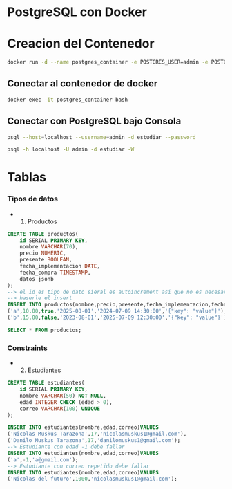# PostgreSQL con Docker

# Creacion del Contenedor
```bash
docker run -d --name postgres_container -e POSTGRES_USER=admin -e POSTGRES_PASSWORD=admin -e POSTGRES_DB=estudiar -p 5433:5432 -v pgdata:/var/lib/postgresql/data --restart=unless-stopped postgres:15
```

## Conectar al contenedor de docker
```bash
docker exec -it postgres_container bash
```

## Conectar con PostgreSQL bajo Consola
```bash
psql --host=localhost --username=admin -d estudiar --password

psql -h localhost -U admin -d estudiar -W
```

# Tablas
### Tipos de datos

- 1. Productos
```SQL
CREATE TABLE productos(
    id SERIAL PRIMARY KEY,
    nombre VARCHAR(70),
    precio NUMERIC,
    presente BOOLEAN,
    fecha_implementacion DATE,
    fecha_compra TIMESTAMP,
    datos jsonb
);
--> el id es tipo de dato sieral es autoincrement asi que no es necesario  
--> haserle el insert 
INSERT INTO productos(nombre,precio,presente,fecha_implementacion,fecha_compra,datos)VALUES
('a',10.00,true,'2025-08-01','2024-07-09 14:30:00','{"key": "value"}'),
('b',15.00,false,'2023-08-01','2025-07-09 12:30:00','{"key": "value"}');

SELECT * FROM productos;
```

### Constraints

- 2. Estudiantes
```SQL
CREATE TABLE estudiantes(
    id SERIAL PRIMARY KEY,
    nombre VARCHAR(50) NOT NULL,
    edad INTEGER CHECK (edad > 0),
    correo VARCHAR(100) UNIQUE
);

INSERT INTO estudiantes(nombre,edad,correo)VALUES
('Nicolas Muskus Tarazona',17,'nicolasmuskus1@gmail.com'),
('Danilo Muskus Tarazona',17,'danilomuskus1@gmail.com');
--> Estudiante con edad -1 debe fallar
INSERT INTO estudiantes(nombre,edad,correo)VALUES
('a',-1,'a@gmail.com');
--> Estudiante con correo repetido debe fallar 
INSERT INTO estudiantes(nombre,edad,correo)VALUES
('Nicolas del futuro',1000,'nicolasmuskus1@gmail.com');
```

